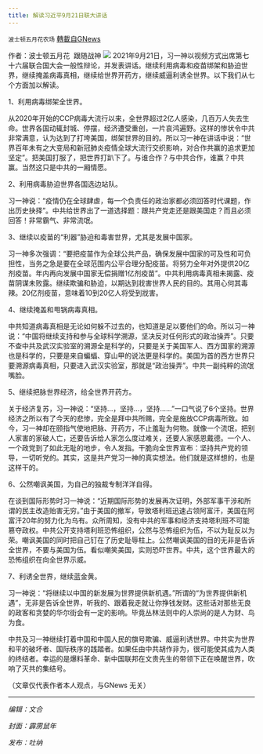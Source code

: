```yaml
---
title: 解读习近平9月21日联大讲话
---
```

`波士顿五月花农场` [轉載自GNews](https://gnews.org/zh-hans/1552107/)

作者：波士顿五月花  跟随战神
![](https://assets.gnews.org/wp-content/uploads/2021/09/921.20210924.jpg)
2021年9月21日，习一神以视频方式出席第七十六届联合国大会一般性辩论，并发表讲话。继续利用病毒和疫苗绑架和胁迫世界，继续掩盖病毒真相，继续给世界开药方，继续威逼利诱全世界。以下我们从七个方面加以解读。

1、利用病毒绑架全世界。

从2020年开始的CCP病毒大流行以来，全世界超过2亿人感染，几百万人失去生命。世界各国动辄封城、停摆，经济遭受重创，一片哀鸿遍野。这样的惨状令中共非常满意，认为达到了打垮美国，绑架世界的目的。所以习一神在讲话中说：“世界百年未有之大变局和新冠肺炎疫情全球大流行交织影响，对合作共赢的追求更加坚定”。把美国打服了，把世界打趴下了。与谁合作？与中共合作，谁赢？中共赢。当然这只是中共的一厢情愿。

2、利用病毒胁迫世界各国选边站队。

习一神说：“疫情仍在全球肆虐，每一个负责任的政治家都必须回答时代课题，作出历史抉择”。中共给世界出了一道选择题：跟共产党走还是跟美国走？而且必须回答！非常霸气、非常流氓。

3、继续以疫苗的“利器”胁迫和毒害世界，尤其是发展中国家。

习一神多次强调：“要把疫苗作为全球公共产品，确保发展中国家的可及性和可负担性，当务之急是要在全球范围内公平合理分配疫苗。将努力全年对外提供20亿剂疫苗。年内再向发展中国家无偿捐赠1亿剂疫苗”。中共利用病毒真相未揭露、疫苗阴谋未败露。继续欺骗和胁迫，以期达到戕害世界人民的目的。其用心何其毒辣。20亿剂疫苗，意味着10到20亿人将受到戕害。

4、继续掩盖和甩锅病毒真相。

中共知道病毒真相是无论如何躲不过去的，也知道是足以要他们的命。所以习一神说：“中国将继续支持和参与全球科学溯源，坚决反对任何形式的政治操弄”。只要不查中共及武汉实验室的溯源全是科学的，只要是关于美国军人、西方国家的溯源也是科学的，只要是来自蝙蝠、穿山甲的说法更是科学的。美国为首的西方世界只要溯源病毒真相，只要进入武汉实验室，那就是“政治操弄”。中共一副纯粹的流氓嘴脸。

5、继续把脉世界经济，给全世界开药方。

关于经济复苏，习一神说：“坚持…，坚持…，坚持……”一口气说了6个坚持。世界经济之所以有了今天的悲惨，完全是拜中共所赐，完全是施放CCP病毒所致。如今，习一神却在颐指气使地把脉、开药方，不止羞耻为何物。就像一个流氓，把别人家害的家破人亡，还要告诉给人家怎么度过难关，还要人家感恩戴德。一个人、一个政党到了如此无耻的地步，令人发指。干脆向全世界宣布：坚持共产党的领导，一切听党的。其实，这是共产党习一神的真实想法。他们就是这样想的，也是这样干的。

6、公然嘲讽美国，为自己的独裁专制洋洋自得。

在谈到国际形势时习一神说：“近期国际形势的发展再次证明，外部军事干涉和所谓的民主改造贻害无穷。”由于美国的撤军，导致塔利班迅速占领阿富汗，美国在阿富汗20年的努力化为乌有。众所周知，没有中共的军事和经济支持塔利班不可能篡夺政权。中共公开支持塔利班恐怖组织，公然与恐怖组织为伍，不以为耻反以为荣。嘲讽美国的同时把自己钉在了历史耻辱柱上。公然嘲讽美国的目的无非是告诉全世界，不要与美国为伍。看似嘲笑美国，实则恐吓世界。中共，这个世界最大的恐怖组织在向全世界示威。

7、利诱全世界，继续蓝金黄。

习一神说：“将继续以中国的新发展为世界提供新机遇。”所谓的“为世界提供新机遇”，无非是告诉全世界，听我的、跟着我走就让你挣钱发财。这些话对那些无良的政客和贪婪的华尔街会有一定的影响。毕竟丛林法则中的人崇尚的是人为财、鸟为食。

中共及习一神继续打着中国和中国人民的旗号欺骗、威逼利诱世界。中共实为世界和平的破坏者、国际秩序的践踏者。如果任由中共胡作非为，很可能使其成为人类的终结者。幸运的是爆料革命、新中国联邦在文贵先生的带领下正在唤醒世界，吹响了灭共的集结号。

（文章仅代表作者本人观点，与GNews 无关）

* * *

*编辑：文合*

*封面：霹雳鼠年*

*发布：吐纳*

